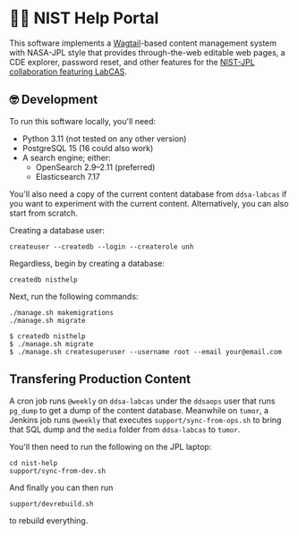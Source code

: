 # 💽🔭 NIST Help Portal

This software implements a [Wagtail](https://wagtail.org)-based content management system with NASA-JPL style that provides through-the-web editable web pages, a CDE explorer, password reset, and other features for the [NIST-JPL collaboration featuring LabCAS](https://github.com/Labcas-NIST).


## 🤓 Development

To run this software locally, you'll need:

-   Python 3.11 (not tested on any other version)
-   PostgreSQL 15 (16 could also work)
-   A search engine; either:
    -   OpenSearch 2.9–2.11 (preferred)
    -   Elasticsearch 7.17

You'll also need a copy of the current content database from `ddsa-labcas` if you want to experiment with the current content. Alternatively, you can also start from scratch.

Creating a database user:

    createuser --createdb --login --createrole unh

Regardless, begin by creating a database:

    createdb nisthelp

Next, run the following commands:

    ./manage.sh makemigrations
    ./manage.sh migrate

```console
$ createdb nisthelp
$ ./manage.sh migrate
$ ./manage.sh createsuperuser --username root --email your@email.com
```


## Transfering Production Content

A cron job runs `@weekly` on `ddsa-labcas` under the `ddsaops` user that runs `pg_dump` to get a dump of the content database. Meanwhile on `tumor`, a Jenkins job runs `@weekly` that executes `support/sync-from-ops.sh` to bring that SQL dump and the `media` folder from `ddsa-labcas` to `tumor`. 

You'll then need to run the following on the JPL laptop:

    cd nist-help
    support/sync-from-dev.sh

And finally you can then run

    support/devrebuild.sh

to rebuild everything.
